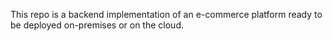 This repo is a backend implementation of an e-commerce platform ready to be deployed on-premises or on the cloud.
